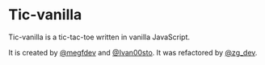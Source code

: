 # Tic-vanilla

Tic-vanilla is a tic-tac-toe written in vanilla JavaScript.

It is created by [@megfdev](https://twitter.com/megfdev) and [@Ivan00sto](https://twitter.com/Ivan00sto).
It was refactored by [@zg_dev](https://twitter.com/zg_dev).
